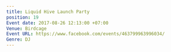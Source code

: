 ```yaml
---
title: Liquid Hive Launch Party
position: 19
Event date: 2017-08-26 12:13:00 +07:00
Venue: Birdcage
Event URL: https://www.facebook.com/events/463799963996034/
Genre: DJ
---
```


